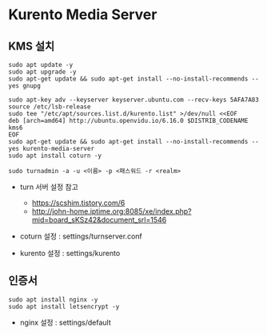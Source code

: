 # Kurento Media Server

## KMS 설치
```
sudo apt update -y
sudo apt upgrade -y
sudo apt-get update && sudo apt-get install --no-install-recommends --yes gnupg

sudo apt-key adv --keyserver keyserver.ubuntu.com --recv-keys 5AFA7A83
source /etc/lsb-release
sudo tee "/etc/apt/sources.list.d/kurento.list" >/dev/null <<EOF
deb [arch=amd64] http://ubuntu.openvidu.io/6.16.0 $DISTRIB_CODENAME kms6
EOF
sudo apt-get update && sudo apt-get install --no-install-recommends --yes kurento-media-server
sudo apt install coturn -y
```

```
sudo turnadmin -a -u <이름> -p <패스워드 -r <realm>
```
- turn 서버 설정 참고
    - https://scshim.tistory.com/6
    - http://john-home.iptime.org:8085/xe/index.php?mid=board_sKSz42&document_srl=1546

- coturn 설정 : settings/turnserver.conf
- kurento 설정 : settings/kurento

## 인증서
```
sudo apt install nginx -y
sudo apt install letsencrypt -y
```
- nginx 설정 : settings/default